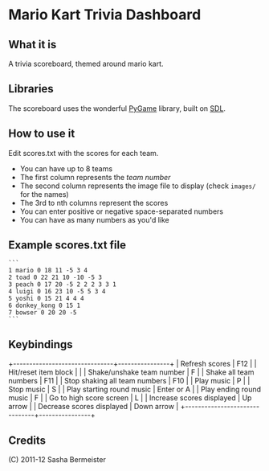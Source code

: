 # Mario Kart Trivia Dashboard

## What it is
A trivia scoreboard, themed around mario kart.

## Libraries
The scoreboard uses the wonderful [PyGame](http://www.pygame.org/) library, built on [SDL](http://www.libsdl.org/).

## How to use it
Edit scores.txt with the scores for each team.

- You can have up to 8 teams
- The first column represents the *team number*
- The second column represents the image file to display (check `images/` for the names)
- The 3rd to nth columns represent the scores
- You can enter positive or negative space-separated numbers
- You can have as many numbers as you'd like

## Example scores.txt file

    ```
    1 mario 0 18 11 -5 3 4
    2 toad 0 22 21 10 -10 -5 3 
    3 peach 0 17 20 -5 2 2 2 3 3 1 
    4 luigi 0 16 23 10 -5 5 3 4
    5 yoshi 0 15 21 4 4 4
    6 donkey_kong 0 15 1
    7 bowser 0 20 20 -5
    ```

## Keybindings

+-------------------------------+----------------+
| Refresh scores                | F12            |
| Hit/reset item block          | <team number>  |
| Shake/unshake team number     | F<team number> |
| Shake all team numbers        | F11            |
| Stop shaking all team numbers | F10            |
| Play music                    | P              |
| Stop music                    | S              |
| Play starting round music     | Enter or A     |
| Play ending round music       | F              |
| Go to high score screen       | L              |
| Increase scores displayed     | Up arrow       |
| Decrease scores displayed     | Down arrow     |
+-------------------------------+----------------+

## Credits

(C) 2011-12 Sasha Bermeister